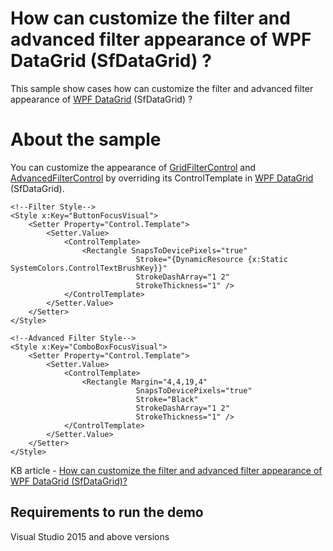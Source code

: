 # How can customize the filter and advanced filter appearance of  WPF DataGrid (SfDataGrid) ? 

This sample show cases how can customize the filter and advanced filter appearance of  [WPF DataGrid](https://www.syncfusion.com/wpf-ui-controls/datagrid) (SfDataGrid) ? 

# About the sample

You can customize the appearance of [GridFilterControl](https://help.syncfusion.com/cr/wpf/Syncfusion.UI.Xaml.Grid.GridFilterControl.html) and [AdvancedFilterControl](https://help.syncfusion.com/cr/wpf/Syncfusion.UI.Xaml.Grid.AdvancedFilterControl.html) by overriding its ControlTemplate in [WPF DataGrid](https://www.syncfusion.com/wpf-ui-controls/datagrid) (SfDataGrid).

```Xaml
<!--Filter Style-->
<Style x:Key="ButtonFocusVisual">
    <Setter Property="Control.Template">
        <Setter.Value>
            <ControlTemplate>
                <Rectangle SnapsToDevicePixels="true"
                            Stroke="{DynamicResource {x:Static SystemColors.ControlTextBrushKey}}"
                            StrokeDashArray="1 2"
                            StrokeThickness="1" />
            </ControlTemplate>
        </Setter.Value>
    </Setter>
</Style>

<!--Advanced Filter Style-->
<Style x:Key="ComboBoxFocusVisual">
    <Setter Property="Control.Template">
        <Setter.Value>
            <ControlTemplate>
                <Rectangle Margin="4,4,19,4"
                            SnapsToDevicePixels="true"
                            Stroke="Black"
                            StrokeDashArray="1 2"
                            StrokeThickness="1" />
            </ControlTemplate>
        </Setter.Value>
    </Setter>
</Style>
```

KB article - [How can customize the filter and advanced filter appearance of WPF DataGrid (SfDataGrid)?](https://www.syncfusion.com/kb/12008/how-to-customize-the-filter-and-advanced-filter-appearance-of-wpf-datagrid-sfdatagrid)

## Requirements to run the demo
 Visual Studio 2015 and above versions
